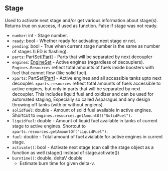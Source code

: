 ## Stage

Used to activate next stage and/or get various information about stage(s). Returns true on success, if used as function. False if stage was not ready.

- `number`: int - Stage number.
- `ready`: bool - Whether ready for activating next stage or not.
- `pending`: bool - True when current stage number is the same as number of stages (LED is flashing).
- `parts`: PartSet\[[Part](../Parts/PartBase.md)\] - Parts that will be separated by next decoupler
- `engines`: [EngineSet](../Parts/EngineSet.md) - Active engines (regardless of decouplers). `Engines.Resources` reflect total amounts of fuels inside boosters with fuel that cannot flow (like solid fuel).
- `xparts`: PartSet\[[Part](../Parts/PartBase.md)\] - Active engines and all accessible tanks upto next decoupler. `xparts.resources` reflect total amounts of fuels accessible to active engines, but only in parts that will be separated by next decoupler. This includes liquid fuel and oxidizer and can be used for automated staging, Especially so called Asparagus and any design throwing off tanks (with or without engiens).
- `solidfuel`: double - Amount of solid fuel available in active engines. Shortcut to `engines.resources.getAmountOf("SolidFuel")`.
- `liquidfuel`: double - Amount of liquid fuel available in tanks of current stage to active engines. Shortcut to `xparts.resources.getAmountOf("LiquidFuel")`.
- `fuel`: double - Total amount of fuel avialable for active engines in current stage.
- `activate()`: bool - Activate next stage (can call the stage object as a function as well (stage() instead of stage.activate())
- `burntime()`: double, deltaV double
  - Estimate burn time for given delta-v.
